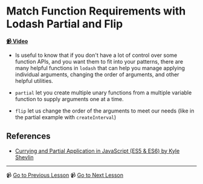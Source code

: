 # Match Function Requirements with Lodash Partial and Flip

**[📹 Video](https://egghead.io/lessons/egghead-match-function-requirements-with-lodash-partial-and-flip)**

- Is useful to know that if you don't have a lot of control over some function APIs, and you want them to fit into your patterns, there are many helpful functions in `lodash` that can help you manage applying individual arguments, changing the order of arguments, and other helpful utilities.

- `partial` let you create multiple unary functions from a multiple variable function to supply arguments one at a time.
- `flip` let us change the order of the arguments to meet our needs (like in the partial example with `createInterval`)

## References

- [Currying and Partial Application in JavaScript (ES5 & ES6) by Kyle Shevlin](https://egghead.io/lessons/javascript-currying-and-partial-application-in-javascript-es5-es6)

---

📹 [Go to Previous Lesson](https://egghead.io/lessons/egghead-use-lodash-curry-when-functions-return-functions)
📹 [Go to Next Lesson](https://egghead.io/lessons/egghead-create-a-buffer-to-pair-values-together-with-zip)

